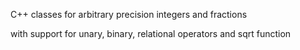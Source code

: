 C++ classes for arbitrary precision integers and fractions

with support for unary, binary, relational operators and sqrt function
